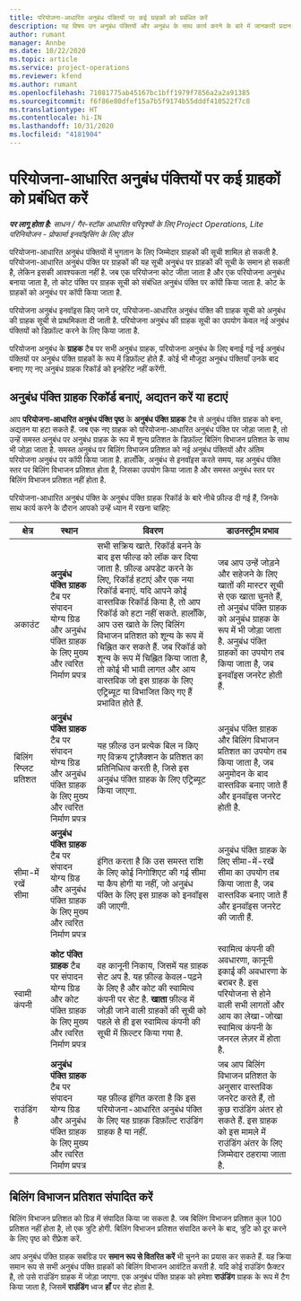 ```yaml
---
title: परियोजना-आधारित अनुबंध पंक्तियों पर कई ग्राहकों को प्रबंधित करें
description: यह विषय उन अनुबंध पंक्तियों और अनुबंध के साथ कार्य करने के बारे में जानकारी प्रदान करता है, जिनमें एकाधिक ग्राहक होते हैं.
author: rumant
manager: Annbe
ms.date: 10/22/2020
ms.topic: article
ms.service: project-operations
ms.reviewer: kfend
ms.author: rumant
ms.openlocfilehash: 71081775ab45167bc1bff1979f7856a2a2a91385
ms.sourcegitcommit: f6f86e80dfef15a7b5f9174b55dddf410522f7c8
ms.translationtype: HT
ms.contentlocale: hi-IN
ms.lasthandoff: 10/31/2020
ms.locfileid: "4181904"
---
```

# <a name="manage-multiple-customers-on-project-based-contract-lines"></a>परियोजना-आधारित अनुबंध पंक्तियों पर कई ग्राहकों को प्रबंधित करें

_**पर लागू होता है:** साधन / गैर-स्टॉक आधारित परिदृश्यों के लिए Project Operations, Lite परिनियोजन - प्रोफार्मा इनवॉइसिंग के लिए डील_

परियोजना-आधारित अनुबंध पंक्तियों में भुगतान के लिए जिम्मेदार ग्राहकों की सूची शामिल हो सकती है. परियोजना-आधारित अनुबंध पंक्ति पर ग्राहकों की यह सूची अनुबंध पर ग्राहकों की सूची के समान हो सकती है, लेकिन इसकी आवश्यकता नहीं है. जब एक परियोजना कोट जीता जाता है और एक परियोजना अनुबंध बनाया जाता है, तो कोट पंक्ति पर ग्राहक सूची को संबंधित अनुबंध पंक्ति पर कॉपी किया जाता है. कोट के ग्राहकों को अनुबंध पर कॉपी किया जाता है.

परियोजना अनुबंध इनवॉइस किए जाने पर, परियोजना-आधारित अनुबंध पंक्ति की ग्राहक सूची को अनुबंध की ग्राहक सूची से प्राथमिकता दी जाती है. परियोजना अनुबंध की ग्राहक सूची का उपयोग केवल नई अनुबंध पंक्तियों को डिफ़ॉल्ट करने के लिए किया जाता है.

परियोजना अनुबंध के **ग्राहक** टैब पर सभी अनुबंध ग्राहक, परियोजना अनुबंध के लिए बनाई गई नई अनुबंध पंक्तियों पर अनुबंध पंक्ति ग्राहकों के रूप में डिफ़ॉल्ट होते हैं. कोई भी मौजूदा अनुबंध पंक्तियाँ उनके बाद बनाए गए नए अनुबंध ग्राहक रिकॉर्ड को इनहेरिट नहीं करेंगी.

## <a name="create-update-or-delete-a-contract-line-customer-record"></a>अनुबंध पंक्ति ग्राहक रिकॉर्ड बनाएं, अद्यतन करें या हटाएं

आप **परियोजना-आधारित अनुबंध पंक्ति पृष्ठ** के **अनुबंध पंक्ति ग्राहक** टैब से अनुबंध पंक्ति ग्राहक को बना, अद्यतन या हटा सकते हैं. जब एक नए ग्राहक को परियोजना-आधारित अनुबंध पंक्ति पर जोड़ा जाता है, तो उन्हें समस्त अनुबंध पर अनुबंध ग्राहक के रूप में शून्य प्रतिशत के डिफ़ॉल्ट बिलिंग विभाजन प्रतिशत के साथ भी जोड़ा जाता है. समस्त अनुबंध पर बिलिंग विभाजन प्रतिशत को नई अनुबंध पंक्तियों और अंतिम परियोजना अनुबंध पर कॉपी किया जाता है. हालाँकि, अनुबंध से इनवॉइस करते समय, यह अनुबंध पंक्ति स्तर पर बिलिंग विभाजन प्रतिशत होता है, जिसका उपयोग किया जाता है और समस्त अनुबंध स्तर पर बिलिंग विभाजन प्रतिशत नहीं होता है. 

परियोजना-आधारित अनुबंध पंक्ति के अनुबंध पंक्ति ग्राहक रिकॉर्ड के बारे नीचे फ़ील्ड दी गई हैं, जिनके साथ कार्य करने के दौरान आपको उन्हें ध्यान में रखना चाहिए:

| क्षेत्र | स्थान | विवरण | डाउनस्ट्रीम प्रभाव |
| --- | --- | --- | --- |
| अकाउंट | **अनुबंध पंक्ति ग्राहक** टैब पर संपादन योग्य ग्रिड और अनुबंध पंक्ति ग्राहक के लिए मुख्य और त्वरित निर्माण प्रपत्र | सभी सक्रिय खाते. रिकॉर्ड बनने के बाद इस फील्ड को लॉक कर दिया जाता है. फ़ील्ड अपडेट करने के लिए, रिकॉर्ड हटाएं और एक नया रिकॉर्ड बनाएं. यदि आपने कोई वास्तविक रिकॉर्ड किया है, तो आप रिकॉर्ड को हटा नहीं सकते. हालाँकि, आप उस खाते के लिए बिलिंग विभाजन प्रतिशत को शून्य के रूप में चिह्नित कर सकते हैं. जब रिकॉर्ड को शून्य के रूप में चिह्नित किया जाता है, तो कोई भी भावी लागत और आय वास्तविक जो इस ग्राहक के लिए एट्रिब्यूट या विभाजित किए गए हैं प्रभावित होते हैं. | जब आप उन्हें जोड़ने और सहेजने के लिए खातों की मास्टर सूची से एक खाता चुनते हैं, तो अनुबंध पंक्ति ग्राहक को अनुबंध ग्राहक के रूप में भी जोड़ा जाता है. अनुबंध पंक्ति ग्राहकों का उपयोग तब किया जाता है, जब इनवॉइस जनरेट होती हैं. |
| बिलिंग स्प्लिट प्रतिशत | **अनुबंध पंक्ति ग्राहक** टैब पर संपादन योग्य ग्रिड और अनुबंध पंक्ति ग्राहक के लिए मुख्य और त्वरित निर्माण प्रपत्र | यह फ़ील्ड उन प्रत्येक बिल न किए गए विक्रय ट्रांज़ैक्शन के प्रतिशत का प्रतिनिधित्व करती है, जिसे इस अनुबंध पंक्ति ग्राहक के लिए एट्रिब्यूट किया जाएगा. | अनुबंध पंक्ति ग्राहक और बिलिंग विभाजन प्रतिशत का उपयोग तब किया जाता है, जब अनुमोदन के बाद वास्तविक बनाए जाते हैं और इनवॉइस जनरेट होती है. |
| सीमा-में रखें सीमा | **अनुबंध पंक्ति ग्राहक** टैब पर संपादन योग्य ग्रिड और अनुबंध पंक्ति ग्राहक के लिए मुख्य और त्वरित निर्माण प्रपत्र | इंगित करता है कि उस समस्त राशि के लिए कोई निगोशिएट की गई सीमा या कैप होगी या नहीं, जो अनुबंध पंक्ति के लिए इस ग्राहक को इनवॉइस की जाएगी. | अनुबंध पंक्ति ग्राहक के लिए सीमा-में-रखें सीमा का उपयोग तब किया जाता है, जब वास्तविक बनाए जाते हैं और इनवॉइस जनरेट की जाती हैं. |
| स्वामी कंपनी | **कोट पंक्ति ग्राहक** टैब पर संपादन योग्य ग्रिड और कोट पंक्ति ग्राहक के लिए मुख्य और त्वरित निर्माण प्रपत्र | वह कानूनी निकाय, जिसमें यह ग्राहक सेट अप है. यह फ़ील्ड केवल-पढ़ने के लिए है और कोट की स्वामित्व कंपनी पर सेट है. **खाता** फ़ील्ड में जोड़ी जाने वाली ग्राहकों की सूची को पहले से ही इस स्वामित्व कंपनी की सूची में फ़िल्टर किया गया है. | स्वामित्व कंपनी की अवधारणा, कानूनी इकाई की अवधारणा के बराबर है. इस परियोजना से होने वाली सभी लागतों और आय का लेखा-जोखा स्वामित्व कंपनी के जनरल लेज़र में होता है. |
| राउंडिंग है | **अनुबंध पंक्ति ग्राहक** टैब पर संपादन योग्य ग्रिड और अनुबंध पंक्ति ग्राहक के लिए मुख्य और त्वरित निर्माण प्रपत्र | यह फ़ील्ड इंगित करता है कि इस परियोजना-आधारित अनुबंध पंक्ति के लिए यह ग्राहक डिफ़ॉल्ट राउंडिंग ग्राहक है या नहीं. | जब आप बिलिंग विभाजन प्रतिशत के अनुसार वास्तविक जनरेट करते हैं, तो कुछ राउंडिंग अंतर हो सकते हैं. इस ग्राहक को इस मामले में राउंडिंग अंतर के लिए जिम्मेदार ठहराया जाता है. |

## <a name="edit-billing-split-percentages"></a>बिलिंग विभाजन प्रतिशत संपादित करें

बिलिंग विभाजन प्रतिशत को ग्रिड में संपादित किया जा सकता है. जब बिलिंग विभाजन प्रतिशत कुल 100 प्रतिशत नहीं होता है, तो एक त्रुटि होगी. बिलिंग विभाजन प्रतिशत संपादित करने के बाद, त्रुटि को दूर करने के लिए पृष्ठ को रीफ़्रेश करें.

आप अनुबंध पंक्ति ग्राहक सबग्रिड पर **समान रूप से वितरित करें** भी चुनने का प्रयास कर सकते हैं. यह क्रिया समान रूप से सभी अनुबंध पंक्ति ग्राहकों को बिलिंग विभाजन आवंटित करती है. यदि कोई राउंडिंग फ़ैक्टर है, तो उसे राउंडिंग ग्राहक में जोड़ा जाएगा. एक अनुबंध पंक्ति ग्राहक को हमेशा **राउंडिंग** ग्राहक के रूप में टैग किया जाता है, जिसमें **राउंडिंग** ध्वज **हाँ** पर सेट होता है.
